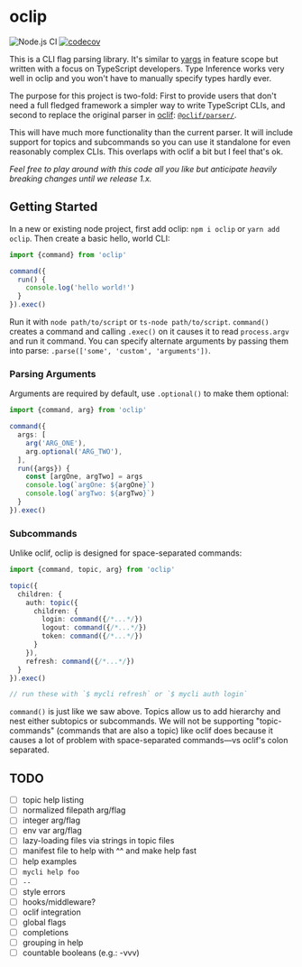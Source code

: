 # oclip

![Node.js CI](https://github.com/oclif/oclip/workflows/Node.js%20CI/badge.svg)
[![codecov](https://codecov.io/gh/oclif/oclip/branch/master/graph/badge.svg)](https://codecov.io/gh/oclif/oclip)

This is a CLI flag parsing library. It's similar to [yargs](https://www.npmjs.com/package/yargs) in feature scope but written with a focus on TypeScript developers. Type Inference works very well in oclip and you won't have to manually specify types hardly ever.

The purpose for this project is two-fold: First to provide users that don't need a full fledged framework a simpler way to write TypeScript CLIs, and second to replace the original parser in [oclif](https://oclif.io/): [`@oclif/parser/`](https://github.com/oclif/parser).

This will have much more functionality than the current parser. It will include support for topics and subcommands so you can use it standalone for even reasonably complex CLIs. This overlaps with oclif a bit but I feel that's ok.

_Feel free to play around with this code all you like but anticipate heavily breaking changes until we release 1.x._

## Getting Started

In a new or existing node project, first add oclip: `npm i oclip` or `yarn add oclip`. Then create a basic hello, world CLI:

```typescript
import {command} from 'oclip'

command({
  run() {
    console.log('hello world!')
  }
}).exec()
```

Run it with `node path/to/script` or `ts-node path/to/script`. `command()` creates a command and calling `.exec()` on it causes it to read `process.argv` and run it command. You can specify alternate arguments by passing them into parse: `.parse(['some', 'custom', 'arguments'])`.

### Parsing Arguments

Arguments are required by default, use `.optional()` to make them optional:

```typescript
import {command, arg} from 'oclip'

command({
  args: [
    arg('ARG_ONE'),
    arg.optional('ARG_TWO'),
  ],
  run({args}) {
    const [argOne, argTwo] = args
    console.log(`argOne: ${argOne}`)
    console.log(`argTwo: ${argTwo}`)
  }
}).exec()
```

### Subcommands

Unlike oclif, oclip is designed for space-separated commands:

```typescript
import {command, topic, arg} from 'oclip'

topic({
  children: {
    auth: topic({
      children: {
        login: command({/*...*/})
        logout: command({/*...*/})
        token: command({/*...*/})
      }
    }),
    refresh: command({/*...*/})
  }
}).exec()

// run these with `$ mycli refresh` or `$ mycli auth login`
```

`command()` is just like we saw above. Topics allow us to add hierarchy and nest either subtopics or subcommands. We will not be supporting "topic-commands" (commands that are also a topic) like oclif does because it causes a lot of problem with space-separated commands—vs oclif's colon separated.

## TODO

- [ ] topic help listing
- [ ] normalized filepath arg/flag
- [ ] integer arg/flag
- [ ] env var arg/flag
- [ ] lazy-loading files via strings in topic files
- [ ] manifest file to help with ^^ and make help fast
- [ ] help examples
- [ ] `mycli help foo`
- [ ] `--`
- [ ] style errors
- [ ] hooks/middleware?
- [ ] oclif integration
- [ ] global flags
- [ ] completions
- [ ] grouping in help
- [ ] countable booleans (e.g.: -vvv)
